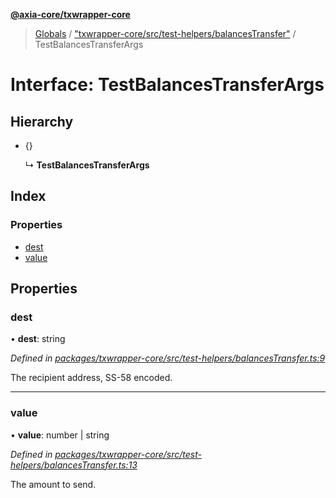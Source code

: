 **[@axia-core/txwrapper-core](../README.md)**

> [Globals](../globals.md) / ["txwrapper-core/src/test-helpers/balancesTransfer"](../modules/_txwrapper_core_src_test_helpers_balancestransfer_.md) / TestBalancesTransferArgs

# Interface: TestBalancesTransferArgs

## Hierarchy

* {}

  ↳ **TestBalancesTransferArgs**

## Index

### Properties

* [dest](_txwrapper_core_src_test_helpers_balancestransfer_.testbalancestransferargs.md#dest)
* [value](_txwrapper_core_src_test_helpers_balancestransfer_.testbalancestransferargs.md#value)

## Properties

### dest

•  **dest**: string

*Defined in [packages/txwrapper-core/src/test-helpers/balancesTransfer.ts:9](https://github.com/axia-core/txwrapper-core/blob/731a943/packages/txwrapper-core/src/test-helpers/balancesTransfer.ts#L9)*

The recipient address, SS-58 encoded.

___

### value

•  **value**: number \| string

*Defined in [packages/txwrapper-core/src/test-helpers/balancesTransfer.ts:13](https://github.com/axia-core/txwrapper-core/blob/731a943/packages/txwrapper-core/src/test-helpers/balancesTransfer.ts#L13)*

The amount to send.
